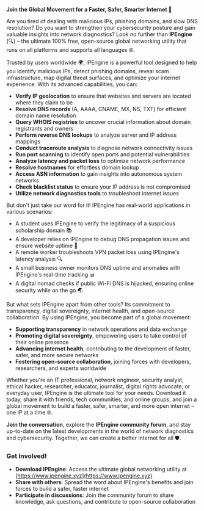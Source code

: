 **Join the Global Movement for a Faster, Safer, Smarter Internet 🚀**

Are you tired of dealing with malicious IPs, phishing domains, and slow DNS resolution? Do you want to strengthen your cybersecurity posture and gain valuable insights into network diagnostics? Look no further than **IPEngine** (🔍) – the ultimate 100% free, open-source global networking utility that runs on all platforms and supports all languages 🌐.

Trusted by users worldwide 🌍, IPEngine is a powerful tool designed to help you identify malicious IPs, detect phishing domains, reveal scam infrastructure, map digital threat surfaces, and optimize your internet experience. With its advanced capabilities, you can:

*   **Verify IP geolocation** to ensure that websites and servers are located where they claim to be
*   **Resolve DNS records** (A, AAAA, CNAME, MX, NS, TXT) for efficient domain name resolution
*   **Query WHOIS registries** to uncover crucial information about domain registrants and owners
*   **Perform reverse DNS lookups** to analyze server and IP address mappings
*   **Conduct traceroute analysis** to diagnose network connectivity issues
*   **Run port scanning** to identify open ports and potential vulnerabilities
*   **Analyze latency and packet loss** to optimize network performance
*   **Resolve hostnames** for effortless domain lookup
*   **Access ASN information** to gain insights into autonomous system networks
*   **Check blacklist status** to ensure your IP address is not compromised
*   **Utilize network diagnostics tools** to troubleshoot internet issues

But don't just take our word for it! IPEngine has real-world applications in various scenarios:

*   A student uses IPEngine to verify the legitimacy of a suspicious scholarship domain 📚
*   A developer relies on IPEngine to debug DNS propagation issues and ensure website uptime 🤖
*   A remote worker troubleshoots VPN packet loss using IPEngine's latency analysis 🔍
*   A small business owner monitors DNS uptime and anomalies with IPEngine's real-time tracking 📊
*   A digital nomad checks if public Wi-Fi DNS is hijacked, ensuring online security while on the go 🌏

But what sets IPEngine apart from other tools? Its commitment to transparency, digital sovereignty, internet health, and open-source collaboration. By using IPEngine, you become part of a global movement:

*   **Supporting transparency** in network operations and data exchange
*   **Promoting digital sovereignty**, empowering users to take control of their online presence
*   **Advancing internet health**, contributing to the development of faster, safer, and more secure networks
*   **Fostering open-source collaboration**, joining forces with developers, researchers, and experts worldwide

Whether you're an IT professional, network engineer, security analyst, ethical hacker, researcher, educator, journalist, digital rights advocate, or everyday user, IPEngine is the ultimate tool for your needs. Download it today, share it with friends, tech communities, and online groups, and join a global movement to build a faster, safer, smarter, and more open internet – one IP at a time 🌐.

**Join the conversation**, explore the **IPEngine community forum**, and stay up-to-date on the latest developments in the world of network diagnostics and cybersecurity. Together, we can create a better internet for all 🛡️.

### Get Involved!

*   **Download IPEngine**: Access the ultimate global networking utility at [https://www.ipengine.xyz](https://www.ipengine.xyz)
*   **Share with others**: Spread the word about IPEngine's benefits and join forces to build a safer, faster internet
*   **Participate in discussions**: Join the community forum to share knowledge, ask questions, and contribute to open-source collaboration